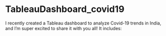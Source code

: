 # TableauDashboard_covid19
I recently created a Tableau dashboard to analyze Covid-19 trends in India, and I’m super excited to share it with you all! It includes:
